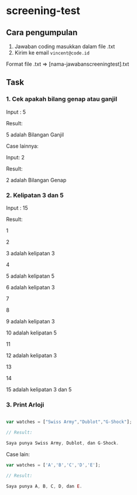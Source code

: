 # screening-test

## Cara pengumpulan

1. Jawaban coding masukkan dalam file .txt
2. Kirim ke email `vincent@code.id`

Format file .txt => [nama-jawabanscreeningtest].txt

## Task

### 1. Cek apakah bilang genap atau ganjil

Input : 5

Result:

5 adalah Bilangan Ganjil

Case lainnya:

Input: 2

Result:

2 adalah Bilangan Genap

### 2. Kelipatan 3 dan 5

Input : 15

Result: 

1

2

3 adalah kelipatan 3

4

5 adalah kelipatan 5

6 adalah kelipatan 3

7

8

9 adalah kelipatan 3

10 adalah kelipatan 5

11

12 adalah kelipatan 3

13

14

15 adalah kelipatan 3 dan 5

### 3. Print Arloji

```js

var watches = ["Swiss Army","Dublot","G-Shock"];

// Result:

Saya punya Swiss Army, Dublot, dan G-Shock.
```

Case lain:

```js
var watches = ['A','B','C','D','E'];

// Result:

Saya punya A, B, C, D, dan E.
```
